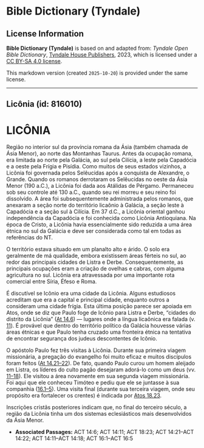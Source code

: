 # Bible Dictionary (Tyndale)

## License Information

**Bible Dictionary (Tyndale)** is based on and adapted from: _Tyndale Open Bible Dictionary_, [Tyndale House Publishers](https://tyndaleopenresources.com/), 2023, which is licensed under a [CC BY-SA 4.0 license](https://creativecommons.org/licenses/by-sa/4.0/legalcode.en).

This markdown version (created `2025-10-20`) is provided under the same license.



--------------------------------

## Licônia (id: 816010)

LICÔNIA
=======

Região no interior sul da província romana da Ásia (também chamada de Ásia Menor), ao norte das Montanhas Taurus. Antes da ocupação romana, era limitada ao norte pela Galácia, ao sul pela Cilícia, a leste pela Capadócia e a oeste pela Frígia e Pisídia. Como muitos de seus estados vizinhos, a Licônia foi governada pelos Selêucidas após a conquista de Alexandre, o Grande. Quando os romanos derrotaram os Selêucidas no oeste da Ásia Menor (190 a.C.), a Licônia foi dada aos Atálidas de Pérgamo. Permaneceu sob seu controle até 130 a.C., quando seu rei morreu e seu reino foi dissolvido. A área foi subsequentemente administrada pelos romanos, que anexaram a seção norte do território licaônio à Galácia, a seção leste à Capadócia e a seção sul à Cilícia. Em 37 d.C., a Licônia oriental ganhou independência da Capadócia e foi conhecida como Licônia Antioquiana. Na época de Cristo, a Licônia havia essencialmente sido reduzida a uma área étnica no sul da Galácia e deve ser considerada como tal em todas as referências do NT.

O território estava situado em um planalto alto e árido. O solo era geralmente de má qualidade, embora existissem áreas férteis no sul, ao redor das principais cidades de Listra e Derbe. Consequentemente, as principais ocupações eram a criação de ovelhas e cabras, com alguma agricultura no sul. Licônia era atravessada por uma importante rota comercial entre Síria, Éfeso e Roma.

É discutível se Icônio era uma cidade da Licônia. Alguns estudiosos acreditam que era a capital e principal cidade, enquanto outros a consideram uma cidade frígia. Esta última posição parece ser apoiada em Atos, onde se diz que Paulo foge de Icônio para Listra e Derbe, “cidades do distrito da Licônia” ([At 14\.6](https://ref.ly/Acts14:6)) — lugares onde a língua licaônica era falada (v. [11](https://ref.ly/Acts14:11)). É provável que dentro do território político da Galácia houvesse várias áreas étnicas e que Paulo tenha cruzado uma fronteira étnica na tentativa de encontrar segurança dos judeus descontentes de Icônio.

O apóstolo Paulo fez três visitas à Licônia. Durante sua primeira viagem missionária, a pregação do evangelho foi muito eficaz e muitos discípulos foram feitos ([At 14\.21–22](https://ref.ly/Acts14:21-Acts14:22)). De fato, quando Paulo curou um homem aleijado em Listra, os líderes do culto pagão desejaram adorá\-lo como um deus (vv. [11–18](https://ref.ly/Acts14:11-Acts14:18)). Ele visitou a área novamente em sua segunda viagem missionária. Foi aqui que ele conheceu Timóteo e pediu que ele se juntasse à sua companhia ([16\.1–5](https://ref.ly/Acts16:1-Acts16:5)). Uma visita final (durante sua terceira viagem, onde seu propósito era fortalecer os crentes) é indicada por [Atos 18\.23](https://ref.ly/Acts18:23).

Inscrições cristãs posteriores indicam que, no final do terceiro século, a região da Licônia tinha um dos sistemas eclesiásticos mais desenvolvidos da Ásia Menor.

* **Associated Passages:** ACT 14:6; ACT 14:11; ACT 18:23; ACT 14:21–ACT 14:22; ACT 14:11–ACT 14:18; ACT 16:1–ACT 16:5

